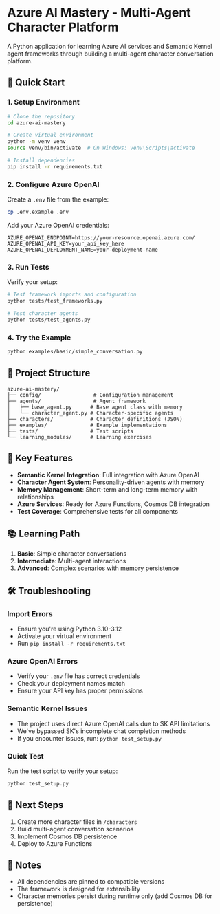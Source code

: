 # Azure AI Mastery - Multi-Agent Character Platform

A Python application for learning Azure AI services and Semantic Kernel agent frameworks through building a multi-agent character conversation platform.

## 🚀 Quick Start

### 1. Setup Environment

```bash
# Clone the repository
cd azure-ai-mastery

# Create virtual environment
python -m venv venv
source venv/bin/activate  # On Windows: venv\Scripts\activate

# Install dependencies
pip install -r requirements.txt
```

### 2. Configure Azure OpenAI

Create a `.env` file from the example:

```bash
cp .env.example .env
```

Add your Azure OpenAI credentials:
```env
AZURE_OPENAI_ENDPOINT=https://your-resource.openai.azure.com/
AZURE_OPENAI_API_KEY=your_api_key_here
AZURE_OPENAI_DEPLOYMENT_NAME=your-deployment-name
```

### 3. Run Tests

Verify your setup:

```bash
# Test framework imports and configuration
python tests/test_frameworks.py

# Test character agents
python tests/test_agents.py
```

### 4. Try the Example

```bash
python examples/basic/simple_conversation.py
```

## 📁 Project Structure

```
azure-ai-mastery/
├── config/                 # Configuration management
├── agents/                 # Agent framework
│   ├── base_agent.py      # Base agent class with memory
│   └── character_agent.py # Character-specific agents
├── characters/            # Character definitions (JSON)
├── examples/              # Example implementations
├── tests/                 # Test scripts
└── learning_modules/      # Learning exercises
```

## 🧪 Key Features

- **Semantic Kernel Integration**: Full integration with Azure OpenAI
- **Character Agent System**: Personality-driven agents with memory
- **Memory Management**: Short-term and long-term memory with relationships
- **Azure Services**: Ready for Azure Functions, Cosmos DB integration
- **Test Coverage**: Comprehensive tests for all components

## 📚 Learning Path

1. **Basic**: Simple character conversations
2. **Intermediate**: Multi-agent interactions
3. **Advanced**: Complex scenarios with memory persistence

## 🛠️ Troubleshooting

### Import Errors
- Ensure you're using Python 3.10-3.12
- Activate your virtual environment
- Run `pip install -r requirements.txt`

### Azure OpenAI Errors
- Verify your `.env` file has correct credentials
- Check your deployment names match
- Ensure your API key has proper permissions

### Semantic Kernel Issues
- The project uses direct Azure OpenAI calls due to SK API limitations
- We've bypassed SK's incomplete chat completion methods
- If you encounter issues, run: `python test_setup.py`

### Quick Test
Run the test script to verify your setup:
```bash
python test_setup.py
```

## 🎯 Next Steps

1. Create more character files in `/characters`
2. Build multi-agent conversation scenarios
3. Implement Cosmos DB persistence
4. Deploy to Azure Functions

## 📝 Notes

- All dependencies are pinned to compatible versions
- The framework is designed for extensibility
- Character memories persist during runtime only (add Cosmos DB for persistence)